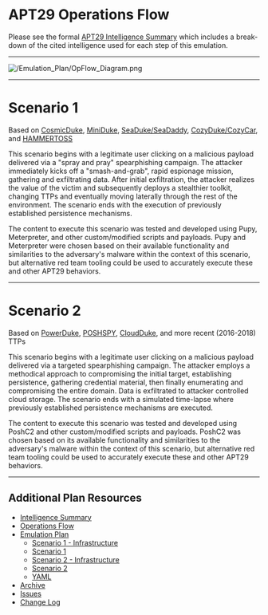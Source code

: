 # APT29 Operations Flow

Please see the formal [APT29 Intelligence Summary](Intelligence_Summary2.md) which includes a break-down of the cited intelligence used for each step of this emulation.

---

![/Emulation_Plan/OpFlow_Diagram.png](OpFlow_Diagram.png)

---

# Scenario 1

Based on [CosmicDuke](https://attack.mitre.org/software/S0050/), [MiniDuke](https://attack.mitre.org/software/S0051/), [SeaDuke/SeaDaddy](https://attack.mitre.org/software/S0053/), [CozyDuke/CozyCar](https://attack.mitre.org/software/S0046/), and [HAMMERTOSS](https://attack.mitre.org/software/S0037/)

This scenario begins with a legitimate user clicking on a malicious payload delivered via a "spray and pray" spearphishing campaign. The attacker immediately kicks off a "smash-and-grab", rapid espionage mission, gathering and exfiltrating data. After initial exfiltration, the attacker realizes the value of the victim and subsequently deploys a stealthier toolkit, changing TTPs and eventually moving laterally through the rest of the environment. The scenario ends with the execution of previously established persistence mechanisms.

The content to execute this scenario was tested and developed using Pupy, Meterpreter, and other custom/modified scripts and payloads. Pupy and Meterpreter were chosen based on their available functionality and similarities to the adversary's malware within the context of this scenario, but alternative red team tooling could be used to accurately execute these and other APT29 behaviors.

---

# Scenario 2

Based on [PowerDuke](https://attack.mitre.org/software/S0139/), [POSHSPY](https://attack.mitre.org/software/S0150/), [CloudDuke](https://attack.mitre.org/software/S0054/), and more recent (2016-2018) TTPs

This scenario begins with a legitimate user clicking on a malicious payload delivered via a targeted spearphishing campaign. The attacker employs a methodical approach to compromising the initial target, establishing persistence, gathering credential material, then finally enumerating and compromising the entire domain. Data is exfiltrated to attacker controlled cloud storage. The scenario ends with a simulated time-lapse where previously established persistence mechanisms are executed.

The content to execute this scenario was tested and developed using PoshC2 and other custom/modified scripts and payloads. PoshC2 was chosen based on its available functionality and similarities to the adversary's malware within the context of this scenario, but alternative red team tooling could be used to accurately execute these and other APT29 behaviors.

---

## Additional Plan Resources

- [Intelligence Summary](Intelligence_Summary2.md)
- [Operations Flow](Operations_Flow2.md)
- [Emulation Plan](README4.md)
  - [Scenario 1 - Infrastructure](Infrastructure1.md)
  - [Scenario 1](README5.md)
  - [Scenario 2 - Infrastructure](Infrastructure2.md)
  - [Scenario 2](README6.md)
  - [YAML](yaml.)
- [Archive](Archive.)
- [Issues](https://github.com/center-for-threat-informed-defense/adversary_emulation_library/issues)
- [Change Log](CHANGE_LOG2.md)
